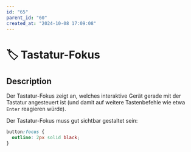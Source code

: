 ```yaml
---
id: "65"
parent_id: "60"
created_at: "2024-10-08 17:09:08"
---
```


# 🏷️ Tastatur-Fokus

## Description

Der Tastatur-Fokus zeigt an, welches interaktive Gerät gerade mit der Tastatur angesteuert ist (und damit auf weitere Tastenbefehle wie etwa `Enter` reagieren würde).

Der Tastatur-Fokus muss gut sichtbar gestaltet sein:

```css
button:focus {
  outline: 2px solid black;
}
```